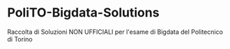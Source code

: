 # PoliTO-Bigdata-Solutions
Raccolta di Soluzioni NON UFFICIALI per l'esame di Bigdata del Politecnico di Torino
